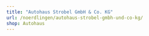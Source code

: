 ```yaml
---
title: "Autohaus Strobel GmbH & Co. KG"
url: /noerdlingen/autohaus-strobel-gmbh-und-co-kg/
shop: Autohaus
---
```

